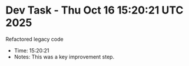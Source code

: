 # Dev Task - Thu Oct 16 15:20:21 UTC 2025
Refactored legacy code
- Time: 15:20:21
- Notes: This was a key improvement step.
